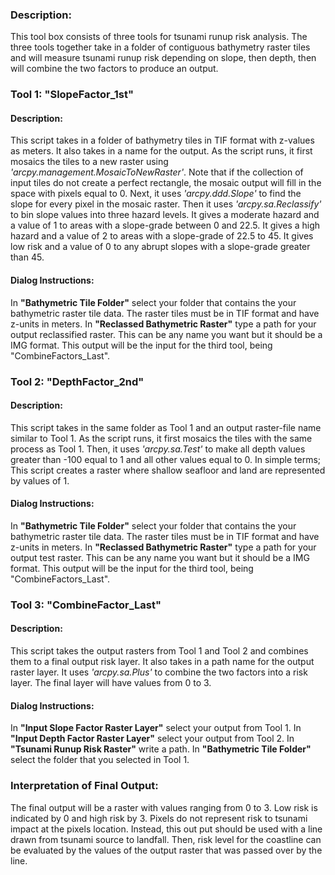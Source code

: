 ### Description:
This tool box consists of three tools for tsunami runup risk analysis. The three tools together take in a folder of contiguous bathymetry raster tiles and will measure tsunami runup risk depending on slope, then depth, then will combine the two factors to produce an output. 

### Tool 1: "SlopeFactor_1st"
#### Description:
This script takes in a folder of bathymetry tiles in TIF format with z-values as meters. It also takes in a name for the output. As the script runs, it first mosaics the tiles to a new raster using *'arcpy.management.MosaicToNewRaster'*. Note that if the collection of input tiles do not create a perfect rectangle, the mosaic output will fill in the space with pixels equal to 0. Next, it uses *'arcpy.ddd.Slope'* to find the slope for every pixel in the mosaic raster. Then it uses *'arcpy.sa.Reclassify'* to bin slope values into three hazard levels. It gives a moderate hazard and a value of 1 to areas with a slope-grade between 0 and 22.5. It gives a high hazard and a value of 2 to areas with a slope-grade of 22.5 to 45. It gives low risk and a value of 0 to any abrupt slopes with a slope-grade greater than 45.
#### Dialog Instructions:
In **"Bathymetric Tile Folder"** select your folder that contains the your bathymetric raster tile data. The raster tiles must be in TIF format and have z-units in meters.
In **"Reclassed Bathymetric Raster"** type a path for your output reclassified raster. This can be any name you want but it should be a IMG format. This output will be the input for the third tool, being "CombineFactors_Last".

### Tool 2: "DepthFactor_2nd"
#### Description:
This script takes in the same folder as Tool 1 and an output raster-file name similar to Tool 1. As the script runs, it first mosaics the tiles with the same process as Tool 1. Then, it uses *'arcpy.sa.Test'* to make all depth values greater than -100 equal to 1 and all other values equal to 0. In simple terms; This script creates a raster where shallow seafloor and land are represented by values of 1.
#### Dialog Instructions:
In **"Bathymetric Tile Folder"** select your folder that contains the your bathymetric raster tile data. The raster tiles must be in TIF format and have z-units in meters.
In **"Reclassed Bathymetric Raster"** type a path for your output test raster. This can be any name you want but it should be a IMG format. This output will be the input for the third tool, being "CombineFactors_Last".

### Tool 3: "CombineFactor_Last"
#### Description: 
This script takes the output rasters from Tool 1 and Tool 2 and combines them to a final output risk layer. It also takes in a path name for the output raster layer. It uses *'arcpy.sa.Plus'* to combine the two factors into a risk layer. The final layer will have values from 0 to 3.
#### Dialog Instructions:
In **"Input Slope Factor Raster Layer"** select your output from Tool 1. In **"Input Depth Factor Raster Layer"** select your output from Tool 2. In **"Tsunami Runup Risk Raster"** write a path. In **"Bathymetric Tile Folder"** select the folder that you selected in Tool 1.

### Interpretation of Final Output:
The final output will be a raster with values ranging from 0 to 3. Low risk is indicated by 0 and high risk by 3. Pixels do not represent risk to tsunami impact at the pixels location. Instead, this out put should be used with a line drawn from tsunami source to landfall. Then, risk level for the coastline can be evaluated by the values of the output raster that was passed over by the line.
